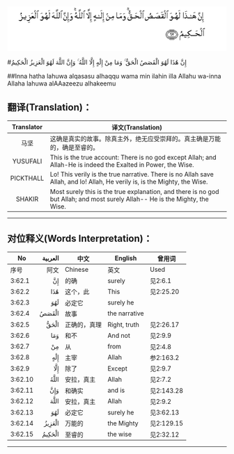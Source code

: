 ![003:062](images/003_062.gif)

#إِنَّ هَٰذَا لَهُوَ الْقَصَصُ الْحَقُّ ۚ وَمَا مِنْ إِلَٰهٍ إِلَّا اللَّهُ ۚ وَإِنَّ اللَّهَ لَهُوَ الْعَزِيزُ الْحَكِيمُ 

##Inna hatha lahuwa alqasasu alhaqqu wama min ilahin illa Allahu wa-inna Allaha lahuwa alAAazeezu alhakeemu 

## 翻译(Translation)：

| Translator | 译文(Translation)                                            |
| :--------: | ------------------------------------------------------------ |
|    马坚    | 这确是真实的故事。除真主外，绝无应受崇拜的。真主确是万能的，确是至睿的。 |
|  YUSUFALI  | This is the true account: There is no god except Allah; and Allah-He is indeed the Exalted in Power, the Wise. |
| PICKTHALL  | Lo! This verily is the true narrative. There is no Allah save Allah, and lo! Allah, He verily is, is the Mighty, the Wise. |
|   SHAKIR   | Most surely this is the true explanation, and there is no god but Allah; and most surely Allah-- He is the Mighty, the Wise. |

---

## 对位释义(Words Interpretation)：

| No   | العربية | 中文    | English | 曾用词 |
| ---- | ------: | ------- | ------- | ------ |
| 序号 |    阿文 | Chinese | 英文    | Used   |
| 3:62.1  | إِنَّ     | 的确         | surely        | 见2:6.1    |
| 3:62.2  | هَٰذَا    | 这个，此     | This          | 见2:25.20  |
| 3:62.3  | لَهُوَ    | 必定它       | surely he     |            |
| 3:62.4  | الْقَصَصُ  | 故事         | the narrative |            |
| 3:62.5  | الْحَقُّ   | 正确的，真理 | Right, truth  | 见2:26.17  |
| 3:62.6  | وَمَا    | 和不         | And not       | 见2:9.9    |
| 3:62.7  | مِنْ     | 从           | from          | 见2:4.8    |
| 3:62.8  | إِلَٰهٍ    | 主宰         | Allah         | 参2:163.2 |
| 3:62.9  | إِلَّا    | 除了         | Except        | 见2:9.7    |
| 3:62.10 | اللَّهُ   | 安拉，真主   | Allah         | 见2:7.2 |
| 3:62.11 | وَإِنَّ    | 和确实       | and is        | 见2:143.28 |
| 3:62.12 | اللَّهَ   | 安拉，真主   | Allah         | 见2:9.2 |
| 3:62.13 | لَهُوَ    | 必定它       | surely he     | 见3:62.13  |
| 3:62.14 | الْعَزِيزُ | 万能的       | the Mighty    | 见2:129.15 |
| 3:62.15 | الْحَكِيمُ | 至睿的       | the wise      | 见2:32.12  |

---

